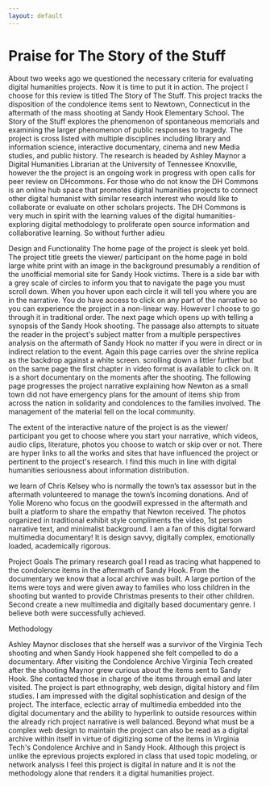 ```yaml
---
layout: default
---
```

# Praise for The Story of the Stuff 


About two weeks ago we questioned the necessary criteria for evaluating digital humanities projects. Now it is time to put it in action. The project I choose for this review is titled The Story of The Stuff. This project tracks the disposition of the condolence items sent to Newtown, Connecticut in the aftermath of the mass shooting at Sandy Hook Elementary School. The Story of the Stuff explores the phenomenon of spontaneous memorials and examining the larger phenomenon of public responses to tragedy. The project is cross listed with multiple disciplines including library and information science, interactive documentary, cinema and new Media studies, and public history. The research is headed by Ashley Maynor a Digital Humanities Librarian at the University of Tennessee Knoxville, however the the project is an ongoing work in progress with open calls for peer review on DHcommons. For those who do not know the DH Commons is an online hub space that promotes digital humanities projects to connect other digital humanist  with similar research interest who would like to collaborate or evaluate on other scholars projects. The DH Commons is very much in spirit with the learning values of the digital humanities- exploring digital methodology to proliferate open source information and collaborative learning. So without further adieu  

Design  and Functionality
The home page of the project is sleek yet bold. The project title greets the viewer/ participant on the home page in bold large white print with an image in the background presumably a rendition of the unofficial memorial site for Sandy Hook victims. There is a side bar with a grey scale of circles to inform you that to navigate the page you must scroll down. When you hover upon each circle it will tell you where you are in the narrative. You do have access to click on any part of the narrative so you can experience the project in a non-linear way. However I choose to go through it in traditional order. The next page which opens up with telling a synopsis of the Sandy Hook shooting. The passage also attempts to situate the reader in the project's subject matter from a multiple perspectives analysis on the aftermath of Sandy Hook no matter if you were in direct or in indirect relation to the event. Again this page carries over the shrine replica as the backdrop against a white screen. scrolling down a littler further but on the same page the first chapter in video format is available to click on. It is a short documentary on the moments after the shooting. The following page progresses the project narrative explaining how Newton as a small town did not have emergency plans for the amount of items ship from across the nation in solidarity and condolences to the families involved. The management of the material fell on the local community.

The extent of the interactive nature of the project is as the viewer/ participant you get to choose where you start your narrative, which videos, audio clips, literature, photos you choose to watch or skip over or not. There are hyper links to all the works and sites that have influenced the project or pertinent to the project's research. I find this much in line with digital humanities seriousness about information distribution.     

we learn of Chris Kelsey who is normally the town’s tax assessor but in the aftermath volunteered to manage the town’s incoming donations. And of Yolie Moreno who focus on the goodwill expressed in the aftermath and built a platform to share the empathy that Newton received. The photos organized in traditional exhibit style compliments the video, 1st person narrative text, and minimalist  background. I am a fan of this digital forward multimedia documentary! It is design savvy, digitally complex, emotionally loaded, academically rigorous.          

Project Goals
The primary research goal I read as tracing what happened to the condolence items in the aftermath of Sandy Hook. From the documentary we know that a local archive was built. A large portion of the items were toys and were given away to families who loss children in the shooting but wanted to provide Christmas presents to their other children.
Second create a new multimedia and digitally based documentary genre.
I believe both were successfully achieved.


Methodology

Ashley Maynor discloses that she herself was a survivor of the Virginia Tech shooting and when Sandy Hook happened she felt compelled to do a documentary. After visiting the Condolence Archive Virginia Tech created after the shooting Maynor grew curious about the items sent to Sandy Hook. She contacted those in charge of the items through email and later visited. The project is part ethnography, web design, digital history and film studies. I am impressed with the digital sophistication and design of the project. The interface, eclectic array of multimedia embedded into the digital documentary and the ability to hyperlink to outside resources within the already rich project narrative is well balanced. Beyond what must be a complex web design to maintain the project can also be read as a digital archive within itself in virtue of digitizing some of the items in Virginia Tech's Condolence Archive and in Sandy Hook. Although this project is unlike the eprevious projects explored in class that used topic modeling, or network analysis I feel this project is digital in nature and it is not the methodology alone that renders it a digital humanities project.
